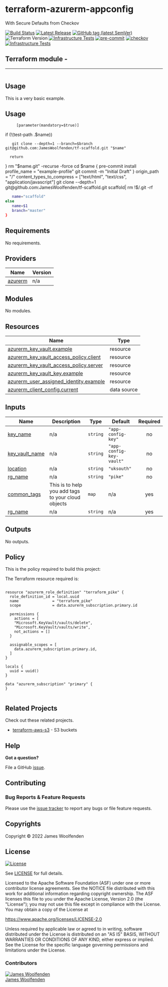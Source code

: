 # terraform-azurerm-appconfig

With Secure Defaults from Checkov

[![Build Status](https://github.com/JamesWoolfenden/terraform-azurerm-appconfig/workflows/Verify%20and%20Bump/badge.svg?branch=master)](https://github.com/JamesWoolfenden/terraform-azurerm-appconfig)
[![Latest Release](https://img.shields.io/github/release/JamesWoolfenden/terraform-azurerm-appconfig.svg)](https://github.com/JamesWoolfenden/terraform-azurerm-appconfig/releases/latest)
[![GitHub tag (latest SemVer)](https://img.shields.io/github/tag/JamesWoolfenden/terraform-azurerm-appconfig.svg?label=latest)](https://github.com/JamesWoolfenden/terraform-azurerm-appconfig/releases/latest)
![Terraform Version](https://img.shields.io/badge/tf-%3E%3D0.14.0-blue.svg)
[![Infrastructure Tests](https://www.bridgecrew.cloud/badges/github/JamesWoolfenden/terraform-azurerm-appconfig/cis_aws)](https://www.bridgecrew.cloud/link/badge?vcs=github&fullRepo=JamesWoolfenden%2Fterraform-azurerm-appconfig&benchmark=CIS+AWS+V1.2)
[![pre-commit](https://img.shields.io/badge/pre--commit-enabled-brightgreen?logo=pre-commit&logoColor=white)](https://github.com/pre-commit/pre-commit)
[![checkov](https://img.shields.io/badge/checkov-verified-brightgreen)](https://www.checkov.io/)
[![Infrastructure Tests](https://www.bridgecrew.cloud/badges/github/jameswoolfenden/terraform-azurerm-appconfig/general)](https://www.bridgecrew.cloud/link/badge?vcs=github&fullRepo=JamesWoolfenden%2Fterraform-azurerm-appconfig&benchmark=INFRASTRUCTURE+SECURITY)

Terraform module -
---
---
```powershell

```
## Usage
This is a very basic example.
## Usage
         [parameter(mandatory=$true)]

   if (!(test-path .\$name))

       git clone --depth=1 --branch=$branch git@github.com:JamesWoolfenden/tf-scaffold.git "$name"

      return
   }
   rm "$name\.git" -recurse -force
   cd $name
   {
      pre-commit install
    profile_name              = "example-profile"
      git commit -m "Initial Draft"
   }
    origin_path               = "/"
    content_types_to_compress = ["text/html", "text/css", "application/javascript"]
git clone --depth=1 git@github.com:JamesWoolfenden/tf-scaffold.git scaffold| rm !$/.git -rf
```bash
   name="scaffold"
else
   name=$1
   branch="master"
}
```

<!-- BEGINNING OF PRE-COMMIT-TERRAFORM DOCS HOOK -->
## Requirements

No requirements.

## Providers

| Name | Version |
|------|---------|
| <a name="provider_azurerm"></a> [azurerm](#provider\_azurerm) | n/a |

## Modules

No modules.

## Resources

| Name | Type |
|------|------|
| [azurerm_key_vault.example](https://registry.terraform.io/providers/hashicorp/azurerm/latest/docs/resources/key_vault) | resource |
| [azurerm_key_vault_access_policy.client](https://registry.terraform.io/providers/hashicorp/azurerm/latest/docs/resources/key_vault_access_policy) | resource |
| [azurerm_key_vault_access_policy.server](https://registry.terraform.io/providers/hashicorp/azurerm/latest/docs/resources/key_vault_access_policy) | resource |
| [azurerm_key_vault_key.example](https://registry.terraform.io/providers/hashicorp/azurerm/latest/docs/resources/key_vault_key) | resource |
| [azurerm_user_assigned_identity.example](https://registry.terraform.io/providers/hashicorp/azurerm/latest/docs/resources/user_assigned_identity) | resource |
| [azurerm_client_config.current](https://registry.terraform.io/providers/hashicorp/azurerm/latest/docs/data-sources/client_config) | data source |

## Inputs

| Name | Description | Type | Default | Required |
|------|-------------|------|---------|:--------:|
| <a name="input_key_name"></a> [key\_name](#input\_key\_name) | n/a | `string` | `"app-config-key"` | no |
| <a name="input_key_vault_name"></a> [key\_vault\_name](#input\_key\_vault\_name) | n/a | `string` | `"app-config-key-vault"` | no |
| <a name="input_location"></a> [location](#input\_location) | n/a | `string` | `"uksouth"` | no |
| <a name="input_rg_name"></a> [rg\_name](#input\_rg\_name) | n/a | `string` | `"pike"` | no |
| <a name="input_common_tags"></a> [common\_tags](#input\_common\_tags) | This is to help you add tags to your cloud objects | `map` | n/a | yes |
| <a name="input_rg_name"></a> [rg\_name](#input\_rg\_name) | n/a | `string` | n/a | yes |

## Outputs

No outputs.
<!-- END OF PRE-COMMIT-TERRAFORM DOCS HOOK -->

## Policy

This is the policy required to build this project:

<!-- BEGINNING OF PRE-COMMIT-PIKE DOCS HOOK -->
The Terraform resource required is:

```golang

resource "azurerm_role_definition" "terraform_pike" {
  role_definition_id = local.uuid
  name               = "terraform_pike"
  scope              = data.azurerm_subscription.primary.id

  permissions {
    actions = [
    "Microsoft.KeyVault/vaults/delete",
    "Microsoft.KeyVault/vaults/write",
    not_actions = []
  }

  assignable_scopes = [
    data.azurerm_subscription.primary.id,
  ]
}

locals {
  uuid = uuid()
}

data "azurerm_subscription" "primary" {
}


```
<!-- END OF PRE-COMMIT-PIKE DOCS HOOK -->

## Related Projects

Check out these related projects.

- [terraform-aws-s3](https://github.com/jameswoolfenden/terraform-aws-s3) - S3 buckets

## Help

**Got a question?**

File a GitHub [issue](https://github.com/JamesWoolfenden/terraform-azurerm-appconfig/issues).

## Contributing

### Bug Reports & Feature Requests

Please use the [issue tracker](https://github.com/JamesWoolfenden/terraform-azurerm-appconfig/issues) to report any bugs or file feature requests.

## Copyrights

Copyright © 2022 James Woolfenden

## License

[![License](https://img.shields.io/badge/License-Apache%202.0-blue.svg)](https://opensource.org/licenses/Apache-2.0)

See [LICENSE](LICENSE) for full details.

Licensed to the Apache Software Foundation (ASF) under one
or more contributor license agreements. See the NOTICE file
distributed with this work for additional information
regarding copyright ownership. The ASF licenses this file
to you under the Apache License, Version 2.0 (the
"License"); you may not use this file except in compliance
with the License. You may obtain a copy of the License at

<https://www.apache.org/licenses/LICENSE-2.0>

Unless required by applicable law or agreed to in writing,
software distributed under the License is distributed on an
"AS IS" BASIS, WITHOUT WARRANTIES OR CONDITIONS OF ANY
KIND, either express or implied. See the License for the
specific language governing permissions and limitations
under the License.

### Contributors

[![James Woolfenden][jameswoolfenden_avatar]][jameswoolfenden_homepage]<br/>[James Woolfenden][jameswoolfenden_homepage]

[jameswoolfenden_homepage]: https://github.com/jameswoolfenden
[jameswoolfenden_avatar]: https://github.com/jameswoolfenden.png?size=150
